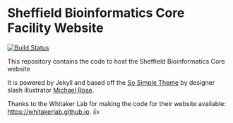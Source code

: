 # Sheffield Bioinformatics Core Facility Website

[![Build Status](https://api.travis-ci.org/sheffield-bioinformatics-core/sheffield-bioinformatics-core.github.io.svg?branch=master)](https://travis-ci.org/sheffield-bioinformatics-core/sheffield-bioinformatics-core.github.io)

This repository contains the code to host the Sheffield Bioinformatics Core website

It is powered by Jekyll and based off the [So Simple Theme](http://mmistakes.github.io/so-simple-theme) by designer slash illustrator [Michael Rose](http://mademistakes.com). 

Thanks to the Whitaker Lab for making the code for their website available: https://whitakerlab.github.io. :+1:
